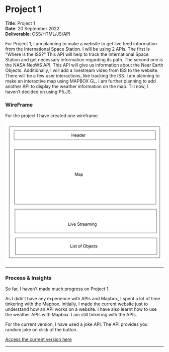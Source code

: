 # Project 1

**Title**: Project 1 <br>
**Date**: 20 September 2022 <br>
**Deliverable**: CSS/HTML/JS/API <br>


For Project 1, I am planning to make a website to get live feed information from the International Space Station. I will be using 2 APIs. The first is "Where is the ISS?" This API will help to track the International Space Station and get necessary information regarding its path. The second one is the NASA NeoWS API. This API will give us information about the Near Earth Objects. Additionally, I will add a livestream video from ISS to the website. There will be a few user interactions, like tracking the ISS. I am planning to make an interactive map using MAPBOX GL. I am further planning to add another API to display the weather information on the map. Till now, I haven’t decided on using P5.JS.


### WireFrame 

For the project I have created one wireframe. <br>

<img src="images/wireframe.png" width="600">

---


### Process & Insights

So far, I haven't made much progress on Project 1.   <br>

As I didn’t have any experience with APIs and Mapbox, I spent a lot of time tinkering with the Mapbox. Initially, I made the current website just to understand how an API works on a website. I have also learnt how to use the weather APIs with Mapbox. I am still tinkering with the APIs. <br>

For the current version, I have used a joke API. The API provides you random joke on click of the button. <br>

[Access the current version here](https://hasiburratul.github.io/connectionslab/Week_3/Project1/)


---